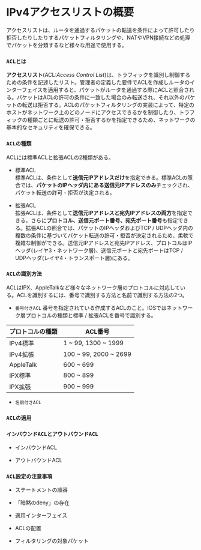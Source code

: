 # IPv4アクセスリストの概要
アクセスリストは、ルータを通過するパケットの転送を条件によって許可したり拒否したりしたりするパケットフィルタリングや、NATやVPN接続などの処理でパケットを分類するなど様々な用途で使用する。

### `ACLとは`
**アクセスリスト**(ACL:*Access Control List*)は、トラフィックを識別し制御するための条件を記述したリスト。管理者の定義した要件でACLを作成しルータのインターフェイスを適用すると、パケットがルータを通過する際にACLと照合される。パケットはACLの許可の条件に一致した場合のみ転送され、それ以外のパケットの転送は拒否する。ACLのパケットフィルタリングの実装によって、特定のホストがネットワーク上のどのノードにアクセスできるかを制御したり、トラフィックの種類ごとに転送の許可・拒否するかを指定できるため、ネットワークの基本的なセキュリティを確保できる。

### `ACLの種類`
ACLには標準ACLと拡張ACLの2種類がある。

- 標準ACL  
標準ACLは、条件として**送信元IPアドレスだけ**を指定できる。標準ACLの照合では、**パケットのIPヘッダ内にある送信元IPアドレスのみ**チェックされ、パケット転送の許可・拒否が決定される。

- 拡張ACL  
拡張ACLは、条件として**送信元IPアドレスと宛先IPアドレスの両方**を指定できる。さらに**プロトコル、送信元ポート番号、宛先ポート番号**も指定できる。拡張ACLの照合では、パケットのIPヘッダおよびTCP / UDPヘッダ内の複数の条件に基づいてパケット転送の許可・拒否が決定されるため、柔軟で複雑な制御ができる。送信元IPアドレスと宛先IPアドレス、プロトコルはIPヘッダ(レイヤ3・ネットワーク層)、送信元ポートと宛先ポートはTCP / UDPヘッダ(レイヤ4・トランスポート層)にある。

### `ACLの識別方法`
ACLはIPX、AppleTalkなど様々なネットワーク層のプロトコルに対応している。ACLを識別するには、番号で識別する方法と名前で識別する方法の2つ。

- `番号付きACL`
番号を指定されている作成するACLのこと。IOSではネットワーク層プロトコルの種類と標準 / 拡張ACLを番号で識別する。

|プロトコルの種類|ACL番号               |
|--------------|---------------------|
|IPv4標準       |1 ~ 99, 1300 ~ 1999  |
|IPv4拡張       |100 ~ 99, 2000 ~ 2699|
|AppleTalk     |600 ~ 699            |
|IPX標準        |800 ~ 899            |
|IPX拡張        |900 ~ 999            |

- `名前付きACL`

### `ACLの適用`

### `インバウンドACLとアウトバウンドACL`

- インバウンドACL

- アウトバウンドACL

### `ACL設定の注意事項`

- ステートメントの順番

- 「暗黙のdeny」の存在

- 適用インターフェイス

- ACLの配置

- フィルタリングの対象パケット
